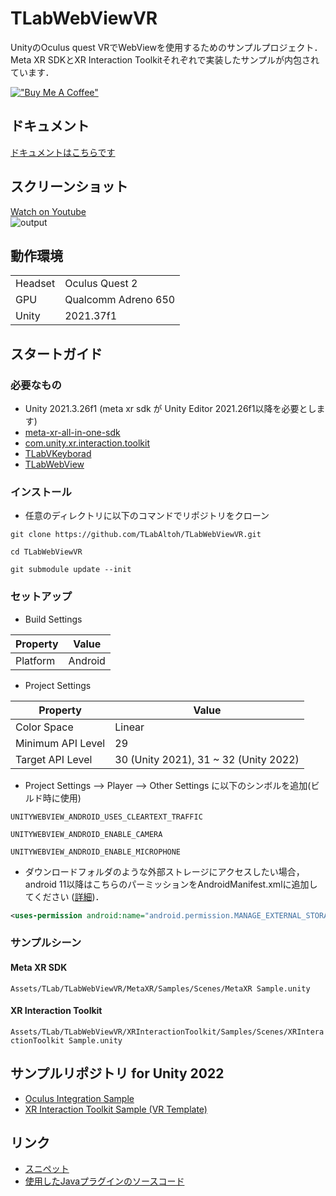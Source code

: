 # TLabWebViewVR  

UnityのOculus quest VRでWebViewを使用するためのサンプルプロジェクト．Meta XR SDKとXR Interaction Toolkitそれぞれで実装したサンプルが内包されています．

[!["Buy Me A Coffee"](https://www.buymeacoffee.com/assets/img/custom_images/orange_img.png)](https://www.buymeacoffee.com/tlabaltoh)

## ドキュメント
[ドキュメントはこちらです](https://tlabgames.gitbook.io/tlabwebview)

## スクリーンショット  

[Watch on Youtube](https://youtu.be/q3swlSP1mRg)  
![output](Media/tlab-webview-vr.gif)

## 動作環境
|                |                     |
| -------------- | ------------------- |
| Headset        | Oculus Quest 2      |
| GPU            | Qualcomm Adreno 650 |
| Unity          | 2021.37f1           |

## スタートガイド
### 必要なもの
- Unity 2021.3.26f1 (meta xr sdk が Unity Editor 2021.26f1以降を必要とします)  
- [meta-xr-all-in-one-sdk](https://assetstore.unity.com/packages/tools/integration/meta-xr-all-in-one-sdk-269657?locale=ja-JP)
- [com.unity.xr.interaction.toolkit](https://docs.unity3d.com/Packages/com.unity.xr.interaction.toolkit@3.0/manual/index.html)
- [TLabVKeyborad](https://github.com/TLabAltoh/TLabVKeyborad)
- [TLabWebView](https://github.com/TLabAltoh/TLabWebView)

### インストール
- 任意のディレクトリに以下のコマンドでリポジトリをクローン
```
git clone https://github.com/TLabAltoh/TLabWebViewVR.git
	
cd TLabWebViewVR
	
git submodule update --init
```

### セットアップ
- Build Settings

| Property      | Value   |
| ------------- | ------- |
| Platform      | Android |

- Project Settings

| Property          | Value                                 |
| ----------------- | ------------------------------------- |
| Color Space       | Linear                                |
| Minimum API Level | 29                                    |
| Target API Level  | 30 (Unity 2021), 31 ~ 32 (Unity 2022) |

- Project Settings --> Player --> Other Settings に以下のシンボルを追加(ビルド時に使用)

``` 
UNITYWEBVIEW_ANDROID_USES_CLEARTEXT_TRAFFIC 
```
``` 
UNITYWEBVIEW_ANDROID_ENABLE_CAMERA 
```
``` 
UNITYWEBVIEW_ANDROID_ENABLE_MICROPHONE 
```

- ダウンロードフォルダのような外部ストレージにアクセスしたい場合，android 11以降はこちらのパーミッションをAndroidManifest.xmlに追加してください ([詳細](https://developer.android.com/training/data-storage/manage-all-files?hl=ja))．

```.xml
<uses-permission android:name="android.permission.MANAGE_EXTERNAL_STORAGE" />
```

### サンプルシーン

#### Meta XR SDK
```Assets/TLab/TLabWebViewVR/MetaXR/Samples/Scenes/MetaXR Sample.unity```


#### XR Interaction Toolkit
```Assets/TLab/TLabWebViewVR/XRInteractionToolkit/Samples/Scenes/XRInteractionToolkit Sample.unity```

## サンプルリポジトリ for Unity 2022
- [Oculus Integration Sample](https://github.com/TLabAltoh/TLabWebViewVR-OculusIntegration-2022)
- [XR Interaction Toolkit Sample (VR Template)](https://github.com/TLabAltoh/TLabWebViewVR-XRInteractionToolkit-2022)

## リンク
- [スニペット](https://gist.github.com/TLabAltoh/e0512b3367c25d3e1ec28ddbe95da497#file-xr-composition-layers_rendering-md)  
- [使用したJavaプラグインのソースコード](https://github.com/TLabAltoh/TLabWebViewPlugin)

